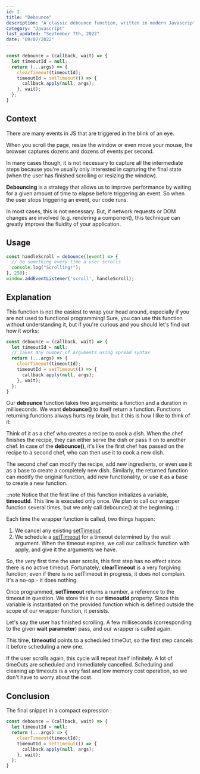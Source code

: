 ```yaml
---
id: 2
title: "Debounce"
description: "A classic debounce function, written in modern Javascript."
category: "Javascript"
last_updated: "September 7th, 2022"
date: "09/07/2022"
---
```


```js
const debounce = (callback, wait) => {
  let timeoutId = null;
  return (...args) => {
    clearTimeout(timeoutId);
    timeoutId = setTimeout(() => {
      callback.apply(null, args);
    }, wait);
  };
}
```

## Context
There are many events in JS that are triggered in the blink of an eye.

When you scroll the page, resize the window or even move your mouse, the browser captures dozens and dozens of events per second.

In many cases though, it is not necessary to capture all the intermediate steps because you're usually only interested in capturing the final state (when the user has finished scrolling or resizing the window).

**Debouncing** is a strategy that allows us to improve performance by waiting for a given amount of time to elapse before triggering an event. So when the user stops triggering an event, our code runs.

In most cases, this is not necessary. But, if network requests or DOM changes are involved (e.g. rendering a component), this technique can greatly improve the fluidity of your application.

## Usage

```js
const handleScroll = debounce((event) => {
  // Do something every time a user scrolls
  console.log("Scrolling!");
}, 250);
window.addEventListener('scroll', handleScroll);
```

## Explanation
This function is not the easiest to wrap your head around, especially if you are not used to functional programming! Sure, you can use this function without understanding it, but if you're curious and you should let's find out how it works:

```js
const debounce = (callback, wait) => {
  let timeoutId = null;
  // Takes any number of arguments using spread syntax
  return (...args) => {
    clearTimeout(timeoutId);
    timeoutId = setTimeout(() => {
      callback.apply(null, args);
    }, wait);
  };
}
```

Our **debounce** function takes two arguments: a function and a duration in milliseconds.
We want **debounce()** to itself return a function. Functions returning functions always hurts my brain, but it this is how I like to think of it:

Think of it as a chef who creates a recipe to cook a dish. When the chef finishes the recipe, they can either serve the dish or pass it on to another chef. In case of the **debounce()**, it's like the first chef has passed on the recipe to a second chef, who can then use it to cook a new dish. 

The second chef can modify the recipe, add new ingredients, or even use it as a base to create a completely new dish. Similarly, the returned function can modify the original function, add new functionality, or use it as a base to create a new function.

::note
Notice that the first line of this function initializes a variable, **timeoutId**. This line is executed only once. We plan to call our wrapper function several times, but we only call debounce() at the beginning.
::

Each time the wrapper function is called, two things happen:

1. We cancel any existing [setTimeout](https://developer.mozilla.org/en-US/docs/Web/API/setTimeout)
2. We schedule a [setTimeout](https://developer.mozilla.org/en-US/docs/Web/API/setTimeout) for a timeout determined by the wait argument. When the timeout expires, we call our callback function with apply, and give it the arguments we have.

So, the very first time the user scrolls, this first step has no effect since there is no active timeout. Fortunately, **clearTimeout** is a very forgiving function; even if there is no setTimeout in progress, it does not complain. It's a no-op - it does nothing.

Once programmed, **setTimeout** returns a number, a reference to the timeout in question. We store this in our **timeoutId** property. Since this variable is instantiated on the provided function which is defined outside the scope of our wrapper function, it persists.

Let's say the user has finished scrolling. A few milliseconds (corresponding to the given **wait parameter**) pass, and our wrapper is called again.

This time, **timeoutId** points to a scheduled timeOut, so the first step cancels it before scheduling a new one.

If the user scrolls again, this cycle will repeat itself infinitely. A lot of timeOuts are scheduled and immediately cancelled. Scheduling and cleaning up timeouts is a very fast and low memory cost operation, so we don't have to worry about the cost.

## Conclusion

The final snippet in a compact expression :

```js
const debounce = (callback, wait) => {
  let timeoutId = null;
  return (...args) => {
    clearTimeout(timeoutId);
    timeoutId = setTimeout(() => {
      callback.apply(null, args);
    }, wait);
  };
}
```